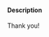 <!--
### Checklist for this pull request
Before submitting a pull request, please make sure to follow these rules:

* Your code should contain tests relevant for the problem you are solving.
* Your commits messages format should follow the jQuery git commit message format (http://contribute.jquery.org/commits-and-pull-requests/#commit-guidelines).
* The pull request should reference existing issues or link to a reproducible demo.
* Please review the guidelines for contributing (CONTRIBUTING.md) to this repository for more information.
-->

#### Description
<!-- Please describe your pull request. -->

Thank you!
